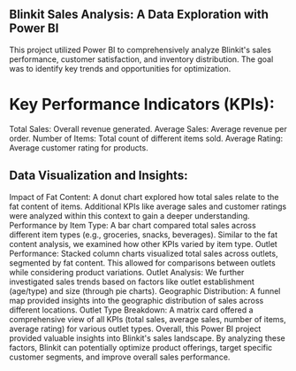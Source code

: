 ## Blinkit Sales Analysis: A Data Exploration with Power BI
This project utilized Power BI to comprehensively analyze Blinkit's sales performance, customer satisfaction, and inventory distribution. The goal was to identify key trends and opportunities for optimization.

# Key Performance Indicators (KPIs):

Total Sales:
Overall revenue generated.
Average Sales: 
Average revenue per order.
Number of Items: 
Total count of different items sold.
Average Rating:
Average customer rating for products.
## Data Visualization and Insights:

Impact of Fat Content: A donut chart explored how total sales relate to the fat content of items. Additional KPIs like average sales and customer ratings were analyzed within this context to gain a deeper understanding.
Performance by Item Type: A bar chart compared total sales across different item types (e.g., groceries, snacks, beverages). Similar to the fat content analysis, we examined how other KPIs varied by item type.
Outlet Performance: Stacked column charts visualized total sales across outlets, segmented by fat content. This allowed for comparisons between outlets while considering product variations.
Outlet Analysis: We further investigated sales trends based on factors like outlet establishment (age/type) and size (through pie charts).
Geographic Distribution: A funnel map provided insights into the geographic distribution of sales across different locations.
Outlet Type Breakdown: A matrix card offered a comprehensive view of all KPIs (total sales, average sales, number of items, average rating) for various outlet types.
Overall, this Power BI project provided valuable insights into Blinkit's sales landscape. By analyzing these factors, Blinkit can potentially optimize product offerings, target specific customer segments, and improve overall sales performance.
